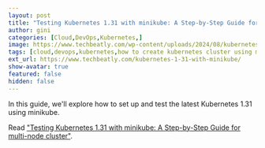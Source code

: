 ```yaml
---
layout: post
title: "Testing Kubernetes 1.31 with minikube: A Step-by-Step Guide for multi-node cluster"
author: gini
categories: [Cloud,DevOps,Kubernetes,]
image: https://www.techbeatly.com/wp-content/uploads/2024/08/kubernetes-1-31-with-minikube-1024x576.png
tags: [cloud,devops,kubernetes,how to create kubernetes cluster using minikube,kubernetes 1.31,kubernetes multi-cluster handbook,kubernetes multinode using minikube,latest kubernetes,minikube kubernetes,minikube multinode cluster,]
ext_url: https://www.techbeatly.com/kubernetes-1-31-with-minikube/
show-avatar: true
featured: false
hidden: false
---
```


In this guide, we'll explore how to set up and test the latest Kubernetes 1.31 using minikube. 

Read ["Testing Kubernetes 1.31 with minikube: A Step-by-Step Guide for multi-node cluster"](https://www.techbeatly.com/kubernetes-1-31-with-minikube/).